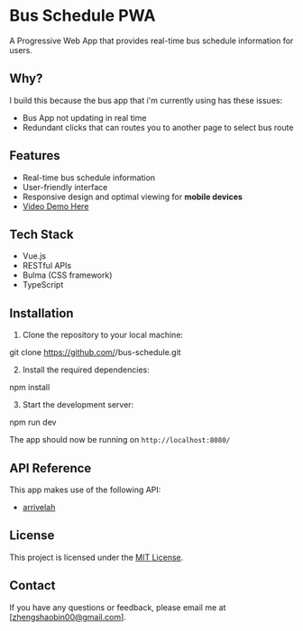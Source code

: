 # Bus Schedule PWA

A Progressive Web App that provides real-time bus schedule information for users.

## Why?

I build this because the bus app that i'm currently using has these issues:

- Bus App not updating in real time
- Redundant clicks that can routes you to another page to select bus route

## Features

- Real-time bus schedule information
- User-friendly interface
- Responsive design and optimal viewing for **mobile devices**
- [Video Demo Here](https://youtube.com/shorts/fcdiq42dSrA)

## Tech Stack

- Vue.js
- RESTful APIs
- Bulma (CSS framework)
- TypeScript

## Installation

1. Clone the repository to your local machine:

git clone https://github.com/<your-username>/bus-schedule.git

2. Install the required dependencies:

npm install

3. Start the development server:

npm run dev

The app should now be running on `http://localhost:8080/`

## API Reference

This app makes use of the following API:

- [arrivelah](https://github.com/cheeaun/arrivelah)

## License

This project is licensed under the [MIT License](https://github.com/Sh3lby007/vue-bus/blob/main/LICENSE).

## Contact

If you have any questions or feedback, please email me at [zhengshaobin00@gmail.com].
